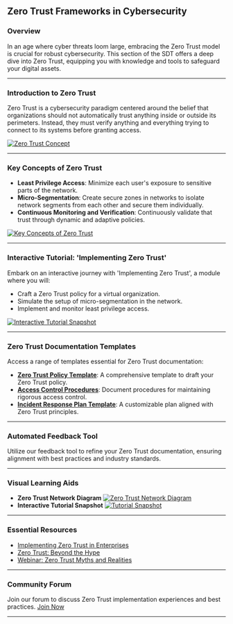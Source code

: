 ## Zero Trust Frameworks in Cybersecurity

### Overview
In an age where cyber threats loom large, embracing the Zero Trust model is crucial for robust cybersecurity. This section of the SDT offers a deep dive into Zero Trust, equipping you with knowledge and tools to safeguard your digital assets.

---

### Introduction to Zero Trust
Zero Trust is a cybersecurity paradigm centered around the belief that organizations should not automatically trust anything inside or outside its perimeters. Instead, they must verify anything and everything trying to connect to its systems before granting access.

[![Zero Trust Concept](https://www.istockphoto.com/photos/zero-trust)](https://www.istockphoto.com/photos/zero-trust)

---

### Key Concepts of Zero Trust
- **Least Privilege Access**: Minimize each user's exposure to sensitive parts of the network.
- **Micro-Segmentation**: Create secure zones in networks to isolate network segments from each other and secure them individually.
- **Continuous Monitoring and Verification**: Continuously validate that trust through dynamic and adaptive policies.

[![Key Concepts of Zero Trust](#)](#)

---

### Interactive Tutorial: 'Implementing Zero Trust'
Embark on an interactive journey with 'Implementing Zero Trust', a module where you will:
- Craft a Zero Trust policy for a virtual organization.
- Simulate the setup of micro-segmentation in the network.
- Implement and monitor least privilege access.

[![Interactive Tutorial Snapshot](#)](#)

---

### Zero Trust Documentation Templates
Access a range of templates essential for Zero Trust documentation:
- **[Zero Trust Policy Template](#)**: A comprehensive template to draft your Zero Trust policy.
- **[Access Control Procedures](#)**: Document procedures for maintaining rigorous access control.
- **[Incident Response Plan Template](#)**: A customizable plan aligned with Zero Trust principles.

---

### Automated Feedback Tool
Utilize our feedback tool to refine your Zero Trust documentation, ensuring alignment with best practices and industry standards.

---

### Visual Learning Aids
- **Zero Trust Network Diagram**
  [![Zero Trust Network Diagram](#)](#)
- **Interactive Tutorial Snapshot**
  [![Tutorial Snapshot](#)](#)

---

### Essential Resources
- [Implementing Zero Trust in Enterprises](https://fedscoop.com/agencies-lead-industry-on-zero-trust)
- [Zero Trust: Beyond the Hype](https://www.cybersecuritydive.com/news/zero-trust-cybersecurity-Gartner/642399/)
- [Webinar: Zero Trust Myths and Realities](#)

---

### Community Forum
Join our forum to discuss Zero Trust implementation experiences and best practices. [Join Now](#)

---

